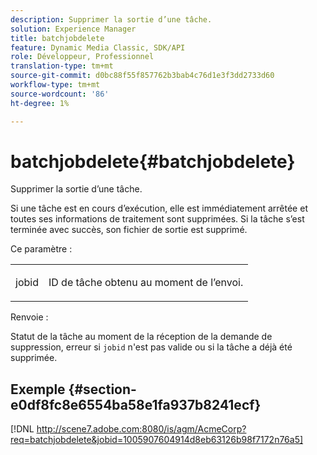 ```yaml
---
description: Supprimer la sortie d’une tâche.
solution: Experience Manager
title: batchjobdelete
feature: Dynamic Media Classic, SDK/API
role: Développeur, Professionnel
translation-type: tm+mt
source-git-commit: d0bc88f55f857762b3bab4c76d1e3f3dd2733d60
workflow-type: tm+mt
source-wordcount: '86'
ht-degree: 1%

---
```



# batchjobdelete{#batchjobdelete}

Supprimer la sortie d’une tâche.

Si une tâche est en cours d’exécution, elle est immédiatement arrêtée et toutes ses informations de traitement sont supprimées. Si la tâche s’est terminée avec succès, son fichier de sortie est supprimé.

Ce paramètre :

<table id="simpletable_AACB976615FF4888A0816328DC48DCA3"> 
 <tr class="strow"> 
  <td class="stentry"> <p><span class="codeph"> jobid</span> </p> </td> 
  <td class="stentry"> <p>ID de tâche obtenu au moment de l’envoi. </p></td> 
 </tr> 
</table>

Renvoie :

Statut de la tâche au moment de la réception de la demande de suppression, erreur si `jobid` n&#39;est pas valide ou si la tâche a déjà été supprimée.

## Exemple {#section-e0df8fc8e6554ba58e1fa937b8241ecf}

[!DNL http://scene7.adobe.com:8080/is/agm/AcmeCorp?req=batchjobdelete&jobid=1005907604914d8eb63126b98f7172n76a5]
